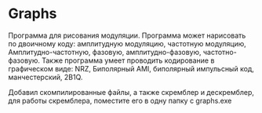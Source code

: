 # Graphs
Программа для рисования модуляции.
Программа может нарисовать по двоичному коду: амплитудную модуляцию, частотную модуляцию, Амплитудно-частотную, фазовую, амплитудно-фазовую, частотно-фазовую.
Также программа умеет проводить кодирование в графическом виде: NRZ, Биполярный AMI, биполярный импульсный код, манчестерский, 2B1Q.

Добавил скомпилированные файлы, а также скремблер и дескремблер, для работы скремблера, поместите его в одну папку с graphs.exe
